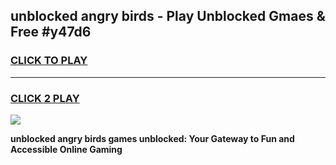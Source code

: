 
## unblocked angry birds - Play Unblocked Gmaes & Free #y47d6
<h3>
<a href="https://news.freeplayer.one?title=unblocked_angry_birds&ref=24F">CLICK TO PLAY</a></h3>
<hr>

<h3>
<a href="https://news.freeplayer.one?title=unblocked_angry_birds&ref=24F">CLICK 2 PLAY</a>
  
</h3>

<a href="https://news.freeplayer.one?title=unblocked_angry_birds&ref=24F/"><img src="https://clearcache.store/games.png"></a>


**unblocked angry birds games unblocked: Your Gateway to Fun and Accessible Online Gaming**
